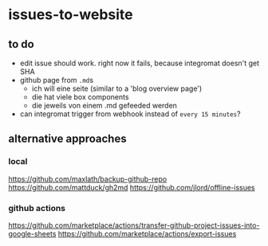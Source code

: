 # issues-to-website

## to do

- edit issue should work. right now it fails, because integromat doesn't get SHA
- github page from `.md`s
    - ich will eine seite (similar to a 'blog overview page')
    - die hat viele box components
    - die jeweils von einem .md gefeeded werden
- can integromat trigger from webhook instead of `every 15 minutes`?


## alternative approaches

### local

https://github.com/maxlath/backup-github-repo
https://github.com/mattduck/gh2md
https://github.com/jlord/offline-issues

### github actions

https://github.com/marketplace/actions/transfer-github-project-issues-into-google-sheets
https://github.com/marketplace/actions/export-issues
